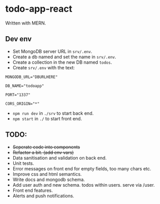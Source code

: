 # todo-app-react

Written with MERN.

## Dev env
- Set MongoDB server URL in `srv/.env`.
- Create a db named and set the name in `srv/.env`.
- Create a collection in the new DB named `todos`.
- Create `srv/.env` with the text:

`MONGODB_URL="DBURLHERE"`


`DB_NAME="todoapp"`


  `PORT="1337"`


  `CORS_ORIGIN="*"`
- `npm run dev` in `./srv` to start back end.
- `npm start` in `./` to start front end.


## TODO:
- ~~Seperate code into components~~
- ~~Refactor a bit. (add env vars)~~
- Data sanitisation and validation on back end.
- Unit tests.
- Error messages on front end for empty fields, too many chars etc.
- Improve css and html semantics.
- Write docs and mongodb schema.
- Add user auth and new schema. todos within users. serve via /user.
- Front end features.
- Alerts and push notifications.
